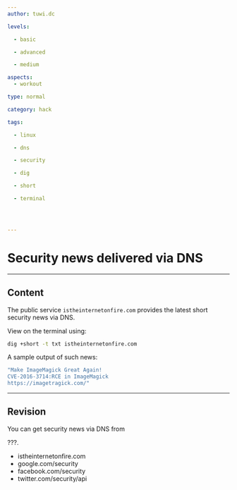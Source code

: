 ```yaml
---
author: tuwi.dc

levels:

  - basic

  - advanced

  - medium

aspects:
  - workout

type: normal

category: hack

tags:

  - linux

  - dns

  - security

  - dig

  - short

  - terminal




---
```


# Security news delivered via DNS

---
## Content

The public service `istheinternetonfire.com` provides the latest short security news via DNS.

View on the terminal using:
```bash
dig +short -t txt istheinternetonfire.com
```

A sample output of such news:
```bash
"Make ImageMagick Great Again!
CVE-2016-3714:RCE in ImageMagick 
https://imagetragick.com/"
```

---
## Revision

You can get security news via DNS from 


???.

* istheinternetonfire.com
* google.com/security
* facebook.com/security
* twitter.com/security/api

 
